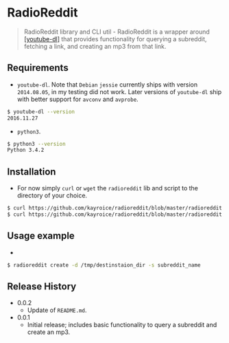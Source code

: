 # RadioReddit
> RadioReddit library and CLI util - RadioReddit is a wrapper around [[youtube-dl]](https://github.com/rg3/youtube-dl) that provides functionality for querying a subreddit, fetching a link, and creating an mp3 from that link.

## Requirements

* `youtube-dl`. Note that `Debian` `jessie` currently ships with version `2014.08.05`, in my testing did not work. Later versions of `youtube-dl` ship with better support for `avconv` and `avprobe`.

```sh
$ youtube-dl --version
2016.11.27
```

* `python3`.

```sh
$ python3 --version
Python 3.4.2
```

## Installation

* For now simply `curl` or `wget` the `radioreddit` lib and script to the directory of your choice.

```sh
$ curl https://github.com/kayroice/radioreddit/blob/master/radioreddit -o /path/to/rr/radioreddit ; chmod 755 /path/to/rr/radioreddit
$ curl https://github.com/kayroice/radioreddit/blob/master/radioreddit.py -o /path/to/rr/radioreddit.py
```

## Usage example

* 

```sh
$ radioreddit create -d /tmp/destinstaion_dir -s subreddit_name
```

## Release History

* 0.0.2
    * Update of `README.md`.
* 0.0.1
    * Initial release; includes basic functionality to query a subreddit and create an mp3.
